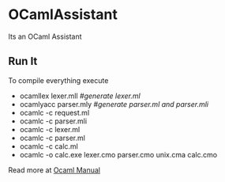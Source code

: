 # OCamlAssistant
Its an OCaml Assistant
## Run It
To compile everything execute 
 - ocamllex lexer.mll   *#generate lexer.ml*
 - ocamlyacc parser.mly   *#generate parser.ml and parser.mli*
 - ocamlc -c request.ml
 - ocamlc -c parser.mli
 - ocamlc -c lexer.ml
 - ocamlc -c parser.ml
 - ocamlc -c calc.ml
 - ocamlc -o calc.exe lexer.cmo parser.cmo unix.cma calc.cmo
 
Read more at [Ocaml Manual](https://v2.ocaml.org/manual/lexyacc.html)
